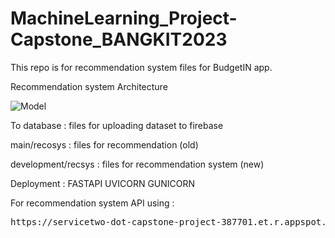 # MachineLearning_Project-Capstone_BANGKIT2023
This repo is for recommendation system files for BudgetIN app.

Recommendation system Architecture

![Model]()

To database : files for uploading dataset to firebase

main/recosys : files for recommendation (old)

development/recsys : files for recommendation system (new)

Deployment : 
FASTAPI
UVICORN
GUNICORN

For recommendation system API using : 
<pre>
https://servicetwo-dot-capstone-project-387701.et.r.appspot.com//get_resto
</pre>
